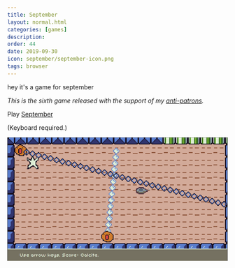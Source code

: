 ```yaml
---
title: September
layout: normal.html
categories: [games]
description:
order: 44
date: 2019-09-30
icon: september/september-icon.png
tags: browser
---
```


hey it's a game for september

_This is the sixth game released with the support of my [anti-patrons](/anti-patreon)._

<p>Play <a href="/september">September</a></p>

(Keyboard required.)

![](1.png)
